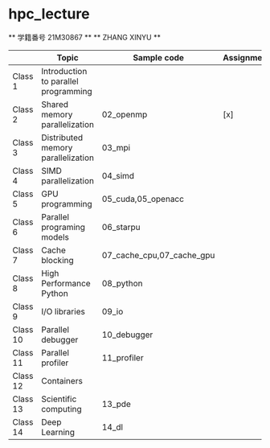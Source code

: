 # hpc_lecture

** 学籍番号 21M30867 **
** ZHANG XINYU **

|          | Topic                                | Sample code               | Assignment |
| -------- | ------------------------------------ | ------------------------- | ---------- |
| Class 1  | Introduction to parallel programming |                           |            |
| Class 2  | Shared memory parallelization        | 02_openmp                 | [x]        |
| Class 3  | Distributed memory parallelization   | 03_mpi                    |            |
| Class 4  | SIMD parallelization                 | 04_simd                   |            |
| Class 5  | GPU programming                      | 05_cuda,05_openacc        |            |
| Class 6  | Parallel programing models           | 06_starpu                 |            |
| Class 7  | Cache blocking                       | 07_cache_cpu,07_cache_gpu |            |
| Class 8  | High Performance Python              | 08_python                 |            |
| Class 9  | I/O libraries                        | 09_io                     |            |
| Class 10 | Parallel debugger                    | 10_debugger               |            |
| Class 11 | Parallel profiler                    | 11_profiler               |            |
| Class 12 | Containers                           |                           |            |
| Class 13 | Scientific computing                 | 13_pde                    |            |
| Class 14 | Deep Learning                        | 14_dl                     |            |
